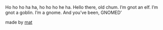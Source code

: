 Ho ho ho ha ha, ho ho ho he ha. Hello there, old chum. I’m gnot an elf. I’m gnot a goblin. I’m a gnome. And you’ve been, GNOMED’

made by [mat](https://repl.it/@mat1)